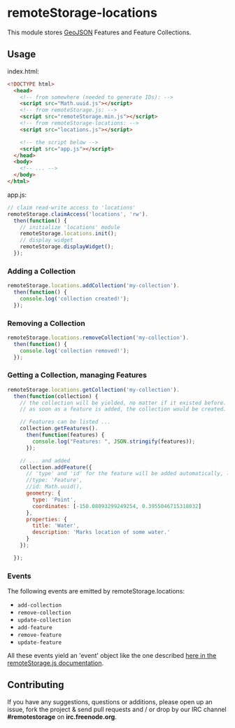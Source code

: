 # remoteStorage-locations

This module stores [GeoJSON](http://www.geojson.org/geojson-spec.html) Features and Feature Collections.

## Usage

index.html:

```html
<!DOCTYPE html>
  <head>
    <!-- from somewhere (needed to generate IDs): -->
    <script src="Math.uuid.js"></script>
    <!-- from remoteStorage.js: -->
    <script src="remoteStorage.min.js"></script>
    <!-- from remoteStorage-locations: -->
    <script src="locations.js"></script>

    <!-- the script below -->
    <script src="app.js"></script>
  </head>
  <body>
    <!-- ... -->
  </body>
</html>
```

app.js:

```javascript
// claim read-write access to 'locations'
remoteStorage.claimAccess('locations', 'rw').
  then(function() {
    // initialize 'locations' module
    remoteStorage.locations.init();
    // display widget
    remoteStorage.displayWidget();
  });
```

### Adding a Collection

```javascript
remoteStorage.locations.addCollection('my-collection').
  then(function() {
    console.log('collection created!');
  });
```

### Removing a Collection

```javascript
remoteStorage.locations.removeCollection('my-collection').
  then(function() {
    console.log('collection removed!');
  });
```

### Getting a Collection, managing Features

```javascript
remoteStorage.locations.getCollection('my-collection').
  then(function(collection) {
    // the collection will be yielded, no matter if it existed before.
    // as soon as a feature is added, the collection would be created.

    // Features can be listed ...
    collection.getFeatures().
      then(function(features) {
        console.log("Features: ", JSON.stringify(features));
      });

    // ... and added
    collection.addFeature({
      // 'type' and 'id' for the feature will be added automatically, like:
      //type: 'Feature',
      //id: Math.uuid(),
      geometry: {
        type: 'Point',
        coordinates: [-150.08093299249254, 0.3955046715318032]
      },
      properties: {
        title: 'Water',
        description: 'Marks location of some water.'
      }
    });

  });
```

### Events

The following events are emitted by remoteStorage.locations:

* `add-collection`
* `remove-collection`
* `update-collection`
* `add-feature`
* `remove-feature`
* `update-feature`

All these events yield an 'event' object like the one described [here in the remoteStorage.js documentation](http://remotestoragejs.com/doc/code/files/lib/baseClient-js.html#BaseClient.change).

## Contributing

If you have any suggestions, questions or additions, please open up an issue, fork the project & send pull requests and / or drop by our IRC channel **#remotestorage** on **irc.freenode.org**.

